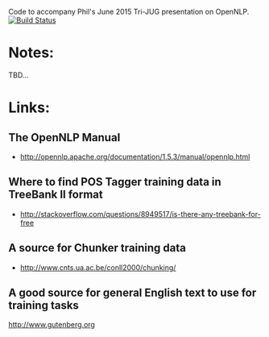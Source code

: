 Code to accompany Phil's June 2015 Tri-JUG presentation
on OpenNLP.
[![Build Status](https://travis-ci.org/marreA/opennlp-demo.svg?branch=master)](https://travis-ci.org/marreA/opennlp-demo)
# Notes:

TBD...

# Links:

## The OpenNLP Manual
* http://opennlp.apache.org/documentation/1.5.3/manual/opennlp.html

## Where to find POS Tagger training data in TreeBank II format
* http://stackoverflow.com/questions/8949517/is-there-any-treebank-for-free

## A source for Chunker training data
* http://www.cnts.ua.ac.be/conll2000/chunking/

## A good source for general English text to use for training tasks
http://www.gutenberg.org
